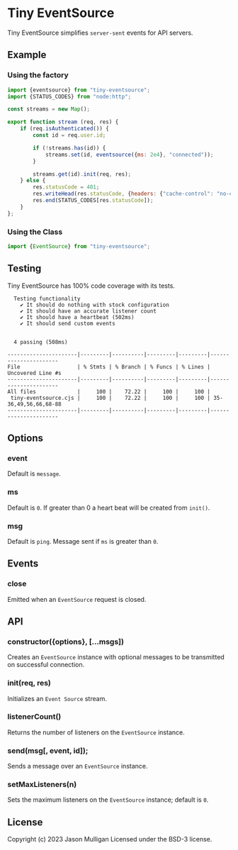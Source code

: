 # Tiny EventSource

Tiny EventSource simplifies `server-sent` events for API servers.

## Example

### Using the factory

```javascript
import {eventsource} from "tiny-eventsource";
import {STATUS_CODES} from "node:http";

const streams = new Map();

export function stream (req, res) {
	if (req.isAuthenticated()) {
		const id = req.user.id;

		if (!streams.has(id)) {
			streams.set(id, eventsource({ms: 2e4}, "connected"));
		}

		streams.get(id).init(req, res);
	} else {
		res.statusCode = 401;
		res.writeHead(res.statusCode, {headers: {"cache-control": "no-cache, must re-validate"}})
		res.end(STATUS_CODES[res.statusCode]);
	}
};
```

### Using the Class

```javascript
import {EventSource} from "tiny-eventsource";
```

## Testing

Tiny EventSource has 100% code coverage with its tests.

```console
  Testing functionality
    ✔ It should do nothing with stock configuration
    ✔ It should have an accurate listener count
    ✔ It should have a heartbeat (502ms)
    ✔ It should send custom events


  4 passing (508ms)

----------------------|---------|----------|---------|---------|----------------------
File                  | % Stmts | % Branch | % Funcs | % Lines | Uncovered Line #s    
----------------------|---------|----------|---------|---------|----------------------
All files             |     100 |    72.22 |     100 |     100 |                      
 tiny-eventsource.cjs |     100 |    72.22 |     100 |     100 | 35-36,49,56,66,68-88 
----------------------|---------|----------|---------|---------|----------------------
```

## Options

### event

Default is `message`.

### ms

Default is `0`. If greater than 0 a heart beat will be created from `init()`.

### msg

Default is `ping`. Message sent if `ms` is greater than `0`.

## Events

### close

Emitted when an `EventSource` request is closed.

## API

### constructor({options}, [...msgs])

Creates an `EventSource` instance with optional messages to be transmitted on successful connection.

### init(req, res)

Initializes an `Event Source` stream.

### listenerCount()

Returns the number of listeners on the `EventSource` instance.

### send(msg[, event, id]);

Sends a message over an `EventSource` instance.

### setMaxListeners(n)

Sets the maximum listeners on the `EventSource` instance; default is `0`.

## License
Copyright (c) 2023 Jason Mulligan
Licensed under the BSD-3 license.
